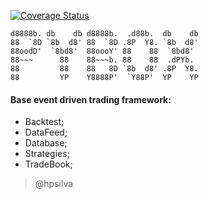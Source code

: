 [![Coverage Status](https://coveralls.io/repos/github/hpsilva/PyBox/badge.svg?branch=master)](https://coveralls.io/github/hpsilva/PyBox?branch=master)

    d8888b. db    db d8888b.  .d88b.  db    db 
    88  `8D `8b  d8' 88  `8D .8P  Y8. `8b  d8' 
    88oodD'  `8bd8'  88oooY' 88    88  `8bd8'  
    88~~~      88    88~~~b. 88    88  .dPYb.  
    88         88    88   8D `8b  d8' .8P  Y8. 
    88         YP    Y8888P'  `Y88P'  YP    YP 


#### Base event driven trading framework:
- Backtest;
- DataFeed;
- Database;
- Strategies;
- TradeBook;

> @hpsilva
